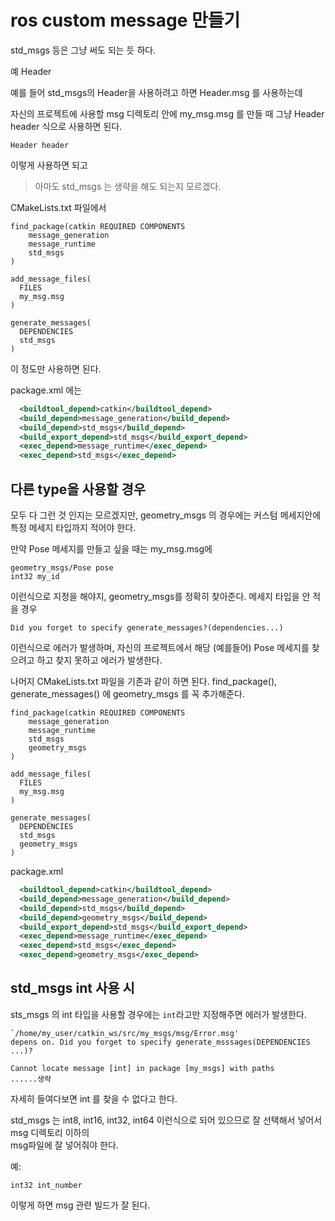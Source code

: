 # ros custom message 만들기
std_msgs 등은 그냥 써도 되는 듯 하다.

예 Header

예를 들어 std_msgs의 Header을 사용하려고 하면 Header.msg 를 사용하는데   

자신의 프로젝트에 사용할 msg 디렉토리 안에 my_msg.msg 를 만들 때 그냥 Header header 식으로 사용하면 된다.
```
Header header
```
이렇게 사용하면 되고   
> 아마도 std_msgs 는 생략을 해도 되는지 모르겠다.

CMakeLists.txt 파일에서 
```
find_package(catkin REQUIRED COMPONENTS
    message_generation
    message_runtime
    std_msgs
)

add_message_files(
  FILES
  my_msg.msg
)

generate_messages(
  DEPENDENCIES
  std_msgs
)
```
이 정도만 사용하면 된다. 

package.xml 에는 
```xml
  <buildtool_depend>catkin</buildtool_depend>
  <build_depend>message_generation</build_depend>
  <build_depend>std_msgs</build_depend>
  <build_export_depend>std_msgs</build_export_depend>
  <exec_depend>message_runtime</exec_depend>
  <exec_depend>std_msgs</exec_depend>
```


## 다른 type을 사용할 경우
모두 다 그런 것 인지는 모르겠지만, geometry_msgs 의 경우에는 커스텀 메세지안에 특정 메세지 타입까지 적어야 한다. 

만약 Pose 메세지를 만들고 싶을 때는 
my_msg.msg에 
```
geometry_msgs/Pose pose
int32 my_id
```

이런식으로 지정을 해야지, geometry_msgs를 정확히 찾아준다. 메세지 타입을 안 적을 경우   

```
Did you forget to specify generate_messages?(dependencies...) 
```
이런식으로 에러가 발생하며, 자신의 프로젝트에서 해당 (예를들어) Pose 메세지를 찾으려고 하고 찾지 못하고 에러가 발생한다.

나머지 CMakeLists.txt 파일을 기존과 같이 하면 된다.
find_package(), generate_messages() 에 geometry_msgs 를 꼭 추가해준다.

```
find_package(catkin REQUIRED COMPONENTS
    message_generation
    message_runtime
    std_msgs
    geometry_msgs
)

add_message_files(
  FILES
  my_msg.msg
)

generate_messages(
  DEPENDENCIES
  std_msgs
  geometry_msgs
)
```


package.xml
```xml
  <buildtool_depend>catkin</buildtool_depend>
  <build_depend>message_generation</build_depend>
  <build_depend>std_msgs</build_depend>
  <build_depend>geometry_msgs</build_depend>
  <build_export_depend>std_msgs</build_export_depend>
  <exec_depend>message_runtime</exec_depend>
  <exec_depend>std_msgs</exec_depend>
  <exec_depend>geometry_msgs</exec_depend>
```

## std_msgs int 사용 시
sts_msgs 의 int 타입을 사용할 경우에는 `int`라고만 지정해주면 에러가 발생한다.  

```
`/home/my_user/catkin_ws/src/my_msgs/msg/Error.msg'
depens on. Did you forget to specify generate_msssages(DEPENDENCIES ...)?

Cannot locate message [int] in package [my_msgs] with paths
......생략
```

자세히 들여다보면 int 를 찾을 수 없다고 한다. 

std_msgs 는 int8, int16, int32, int64 이런식으로 되어 있으므로 잘 선택해서 넣어서 msg 디렉토리 이하의   
msg파일에 잘 넣어줘야 한다. 

예:
```
int32 int_number
```

이렇게 하면 msg 관련 빌드가 잘 된다. 